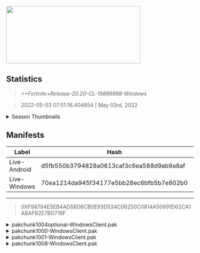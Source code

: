 <div style="pointer-events: none">
  <img style="pointer-events: none" src="https://raw.githubusercontent.com/Tectors/Archive/master/.github/source/dependents/gen.20.20.svg" width="360" height="155">
<div>

## Statistics
> *++Fortnite+Release-20.20-CL-19896998-Windows*

> 2022-05-03 07:51:16.404854 | May 03rd, 2022

<details>
  <summary>Season Thumbnails</summary>

  > Seasonal thumbnails are a season's normal ltms and their photos.

  | Name | ID |
  | - | - |
  | [Zero Build - Duos](https://raw.githubusercontent.com/Tectors/Archive/master/.github/source/dependents/monthly-rotaton/playlist_nobuildbr_duo_20_20.png) | Playlist_NoBuildBR_Duo |
  | [Solo](https://raw.githubusercontent.com/Tectors/Archive/master/.github/source/dependents/monthly-rotaton/playlist_defaultsolo_20_20.png) | Playlist_DefaultSolo |
  | [Zero Build - Trios](https://raw.githubusercontent.com/Tectors/Archive/master/.github/source/dependents/monthly-rotaton/playlist_nobuildbr_trio_20_20.png) | Playlist_NoBuildBR_Trio |
  | [Zero Build - Solo](https://raw.githubusercontent.com/Tectors/Archive/master/.github/source/dependents/monthly-rotaton/playlist_nobuildbr_solo_20_20.png) | Playlist_NoBuildBR_Solo |
</details>

## Manifests
| Label | Hash | Route |
| - | - | - |
| Live-Android | d5fb550b3794828a0613caf3c6ea588d9ab9a8af | [T69eFrjXpLjSU0XvJEGpm0eY-DQ4kQ](https://github.com/Tectors/Archive/blob/master/manifests/T69eFrjXpLjSU0XvJEGpm0eY-DQ4kQ.manifest) |
| Live-Windows | 70ea1214da945f34177e5bb28ec6bfb5b7e802b0 | [zmtUSJOvYkIM_cMwTUu_pwnSpdnUIw](https://github.com/Tectors/Archive/blob/master/manifests/zmtUSJOvYkIM_cMwTUu_pwnSpdnUIw.manifest) |

---

> 0XF98794E5EB4AD58D6CB0E93D534C06250C0814A50691D62CA1ABAFB2E7BD718F

<details>
  <summary>pakchunk1004optional-WindowsClient.pak</summary>

  > FortniteGame/Content/Paks/pakchunk1004optional-WindowsClient.pak

  > 0x39EBD063206F9D3E6FC1084E261BBBE24E5337013AA5EE20BBAA2461805EA467

  <img src="https://raw.githubusercontent.com/Tectors/Archive/master/.github/source/dependents/referred/Pickaxe_ID_784_CroissantMale.svg" width="100"> <img src="https://raw.githubusercontent.com/Tectors/Archive/master/.github/source/dependents/referred/CID_A_386_Athena_Commando_M_Croissant.svg" width="100"> <img src="https://raw.githubusercontent.com/Tectors/Archive/master/.github/source/dependents/referred/BID_989_CroissantMale.svg" width="100"> 
</details>

<details>
  <summary>pakchunk1000-WindowsClient.pak</summary>

  > FortniteGame/Content/Paks/pakchunk1000-WindowsClient.pak

  > 0x321D65D8B27762B81A66D83BB114DDF177819157320378B4F3D8192A44EBD603

  <img src="https://raw.githubusercontent.com/Tectors/Archive/master/.github/source/dependents/referred/Wrap_466_CactusDancer_A.svg" width="100"> <img src="https://raw.githubusercontent.com/Tectors/Archive/master/.github/source/dependents/referred/Pickaxe_ID_783_CactusDancerMale.svg" width="100"> <img src="https://raw.githubusercontent.com/Tectors/Archive/master/.github/source/dependents/referred/Pickaxe_ID_782_CactusDancerFemale.svg" width="100"> <img src="https://raw.githubusercontent.com/Tectors/Archive/master/.github/source/dependents/referred/LSID_431_Cactus.svg" width="100"> <img src="https://raw.githubusercontent.com/Tectors/Archive/master/.github/source/dependents/referred/CID_A_383_Athena_Commando_F_CactusDancer.svg" width="100"> <img src="https://raw.githubusercontent.com/Tectors/Archive/master/.github/source/dependents/referred/CID_A_382_Athena_Commando_M_CactusDancer.svg" width="100"> <img src="https://raw.githubusercontent.com/Tectors/Archive/master/.github/source/dependents/referred/BID_986_CactusDancerFemale.svg" width="100"> <img src="https://raw.githubusercontent.com/Tectors/Archive/master/.github/source/dependents/referred/BID_985_CactusDancerMale.svg" width="100"> 
</details>

<details>
  <summary>pakchunk1001-WindowsClient.pak</summary>

  > FortniteGame/Content/Paks/pakchunk1001-WindowsClient.pak

  > 0xACA5AFDD0726A7EA0C2B565BC3B6E13EB352885368359C88957516EF766B5279

  <img src="https://raw.githubusercontent.com/Tectors/Archive/master/.github/source/dependents/referred/Wrap_465_Lyrical.svg" width="100"> <img src="https://raw.githubusercontent.com/Tectors/Archive/master/.github/source/dependents/referred/SPID_403_Lyrical_BoomBox.svg" width="100"> <img src="https://raw.githubusercontent.com/Tectors/Archive/master/.github/source/dependents/referred/SPID_402_Lyrical_Name.svg" width="100"> <img src="https://raw.githubusercontent.com/Tectors/Archive/master/.github/source/dependents/referred/Pickaxe_ID_788_LyricalMale.svg" width="100"> <img src="https://raw.githubusercontent.com/Tectors/Archive/master/.github/source/dependents/referred/Pickaxe_ID_787_LyricalFemale.svg" width="100"> <img src="https://raw.githubusercontent.com/Tectors/Archive/master/.github/source/dependents/referred/LSID_428_Lyrical.svg" width="100"> <img src="https://raw.githubusercontent.com/Tectors/Archive/master/.github/source/dependents/referred/Glider_ID_364_LyricalFemale.svg" width="100"> <img src="https://raw.githubusercontent.com/Tectors/Archive/master/.github/source/dependents/referred/Emoji_S20_Lyrical.svg" width="100"> <img src="https://raw.githubusercontent.com/Tectors/Archive/master/.github/source/dependents/referred/EID_Lyrical.svg" width="100"> <img src="https://raw.githubusercontent.com/Tectors/Archive/master/.github/source/dependents/referred/CID_A_388_Athena_Commando_F_Lyrical.svg" width="100"> <img src="https://raw.githubusercontent.com/Tectors/Archive/master/.github/source/dependents/referred/CID_A_387_Athena_Commando_M_Lyrical.svg" width="100"> <img src="https://raw.githubusercontent.com/Tectors/Archive/master/.github/source/dependents/referred/BID_991_LyricalFemale.svg" width="100"> <img src="https://raw.githubusercontent.com/Tectors/Archive/master/.github/source/dependents/referred/BID_990_LyricalMale.svg" width="100"> <img src="https://raw.githubusercontent.com/Tectors/Archive/master/.github/source/dependents/referred/BannerToken_076_S20_Lyrical.svg" width="100"> 
</details>

<details>
  <summary>pakchunk1008-WindowsClient.pak</summary>

  > FortniteGame/Content/Paks/pakchunk1008-WindowsClient.pak

  > 0x547927633B287636A6842DE8564BA52FBB0CA6C464C3D65C09C4A0BAFF5B6523

  </details>

